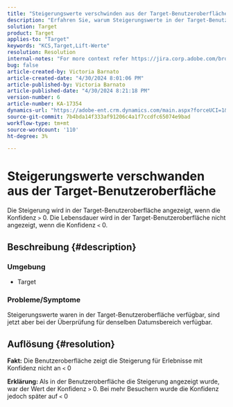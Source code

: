 ```yaml
---
title: "Steigerungswerte verschwinden aus der Target-Benutzeroberfläche"
description: "Erfahren Sie, warum Steigerungswerte in der Target-Benutzeroberfläche nicht mehr angezeigt werden."
solution: Target
product: Target
applies-to: "Target"
keywords: "KCS,Target,Lift-Werte"
resolution: Resolution
internal-notes: "For more context refer https://jira.corp.adobe.com/browse/TGT-41844"
bug: false
article-created-by: Victoria Barnato
article-created-date: "4/30/2024 8:01:06 PM"
article-published-by: Victoria Barnato
article-published-date: "4/30/2024 8:21:18 PM"
version-number: 6
article-number: KA-17354
dynamics-url: "https://adobe-ent.crm.dynamics.com/main.aspx?forceUCI=1&pagetype=entityrecord&etn=knowledgearticle&id=642b7a5c-2c07-ef11-9f8a-6045bd0a08d9"
source-git-commit: 7b4bda14f333af91206c4a1f7ccdfc65074e9bad
workflow-type: tm+mt
source-wordcount: '110'
ht-degree: 3%

---
```


# Steigerungswerte verschwanden aus der Target-Benutzeroberfläche


Die Steigerung wird in der Target-Benutzeroberfläche angezeigt, wenn die Konfidenz `>`  0. Die Lebensdauer wird in der Target-Benutzeroberfläche nicht angezeigt, wenn die Konfidenz `<`  0.

## Beschreibung {#description}


### <b>Umgebung</b>

- Target


### <b>Probleme/Symptome</b>

Steigerungswerte waren in der Target-Benutzeroberfläche verfügbar, sind jetzt aber bei der Überprüfung für denselben Datumsbereich verfügbar.


## Auflösung {#resolution}




<b>Fakt:</b> Die Benutzeroberfläche zeigt die Steigerung für Erlebnisse mit Konfidenz nicht an `<`  0



<b>Erklärung: </b>Als in der Benutzeroberfläche die Steigerung angezeigt wurde, war der Wert der Konfidenz `>`  0. Bei mehr Besuchern wurde die Konfidenz jedoch später auf `<`  0
